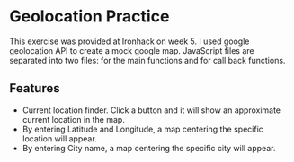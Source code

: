 # Geolocation Practice 

This exercise was provided at Ironhack on week 5.
I used google geolocation API to create a mock google map.
JavaScript files are separated into two files: for the main functions and for call back functions. 

## Features
- Current location finder. Click a button and it will show an approximate current location in the map.
- By entering Latitude and Longitude, a map centering the specific location will appear. 
- By entering City name, a map centering the specific city will appear. 
